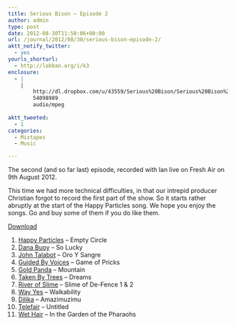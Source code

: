 ```yaml
---
title: Serious Bison – Episode 2
author: admin
type: post
date: 2012-08-30T11:50:06+00:00
url: /journal/2012/08/30/serious-bison-episode-2/
aktt_notify_twitter:
  - yes
yourls_shorturl:
  - http://lobban.org/i/k3
enclosure:
  - |
    |
        http://dl.dropbox.com/u/43559/Serious%20Bison/Serious%20Bison%202.mp3
        54098989
        audio/mpeg
        
aktt_tweeted:
  - 1
categories:
  - Mixtapes
  - Music

---
```

The second (and so far last) episode, recorded with Ian live on Fresh Air on 9th August 2012.

This time we had more technical difficulties, in that our intrepid producer Christian forgot to record the first part of the show. So it starts rather abruptly at the start of the Happy Particles song. We hope you enjoy the songs. Go and buy some of them if you do like them.



[Download][1]

  1. [Happy Particles][2] &#8211; Empty Circle
  2. [Dana Buoy][3] &#8211; So Lucky
  3. [John Talabot][4] &#8211; Oro Y Sangre
  4. [Guided By Voices][5] &#8211; Game of Pricks
  5. [Gold Panda][6] &#8211; Mountain
  6. [Taken By Trees][7] &#8211; Dreams
  7. [River of Slime][8] &#8211; Slime of De-Fence 1 & 2
  8. [Way Yes][9] &#8211; Walkability
  9. [Dilika][10] &#8211; Amazimuzimu
 10. [Telefair][11] &#8211; Untitled
 11. [Wet Hair][12] &#8211; In the Garden of the Pharaohs

 [1]: http://dl.dropbox.com/u/43559/Serious%20Bison/Serious%20Bison%202.mp3
 [2]: http://happyparticles.bandcamp.com/
 [3]: http://danabuoy.tumblr.com/
 [4]: https://soundcloud.com/john-talabot
 [5]: http://www.gbv.com/
 [6]: http://www.iamgoldpanda.com/
 [7]: http://takenbytreesofficial.tumblr.com/
 [8]: https://www.facebook.com/riverofslime
 [9]: http://wayyes.com/
 [10]: http://www.youtube.com/watch?v=NjR8oDsjjCc
 [11]: https://www.facebook.com/pages/Telefair/7223373487
 [12]: https://www.facebook.com/pages/Night-People-Records-Wet-Hair/156871760995393